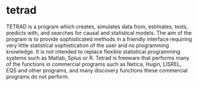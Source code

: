 tetrad
======

TETRAD is a program which creates, simulates data from, estimates, tests, predicts with, and searches for causal and statistical models. The aim of the program is to provide sophisticated methods in a friendly interface requiring very little statistical sophistication of the user and no programming knowledge. It is not intended to replace flexible statistical programming systems such as Matlab, Splus or R. Tetrad is freeware that performs many of the functions in commercial programs such as Netica, Hugin, LISREL, EQS and other programs, and many discovery functions these commercial programs do not perform.
